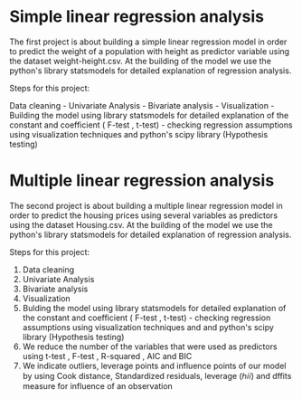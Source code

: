 # Simple linear regression analysis


The first project is about building a simple linear regression model in order to predict the weight of a population with height as predictor variable using the dataset  weight-height.csv. At the building of the model we use the python's library statsmodels  for  detailed explanation of regression analysis.

Steps for this project:

Data cleaning - Univariate Analysis - Bivariate analysis - Visualization - Building the model using library statsmodels for  detailed explanation of the 
constant and coefficient ( F-test , t-test) - checking regression assumptions using visualization techniques and  python's scipy library (Hypothesis testing)

# Multiple linear regression analysis


The second project is about building a multiple linear regression model in order to predict the housing prices using several  variables as predictors  using the dataset  Housing.csv. At the building of the model we use the python's library statsmodels  for  detailed explanation of regression analysis.

Steps for this project:

1) Data cleaning 
2) Univariate Analysis 
3) Bivariate analysis 
4) Visualization 
5) Bulding the model using library statsmodels for  detailed explanation of the  constant and coefficient ( F-test , t-test) - checking regression assumptions using visualization techniques and and python's scipy library (Hypothesis testing)
6) We reduce the number of the variables that were used as predictors using t-test , F-test , R-squared , AIC and BIC
7) We indicate outliers, leverage points and influence points of our model by using Cook distance, Standardized residuals, leverage (ℎ𝑖𝑖) and  dffits measure for influence of an observation

